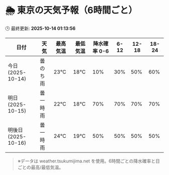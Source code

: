 # 🌦️ 東京の天気予報（6時間ごと）

🕒 最終更新: **2025-10-14 01:13:56**

| 日付 | 天気 | 最高気温 | 最低気温 | 降水確率 0-6 | 6-12 | 12-18 | 18-24 |
|------|------|----------|----------|------------|------|------|------|
| 今日 (2025-10-14) | 曇のち雨 | 23℃ | 18℃ | 10% | 30% | 50% | 60% |
| 明日 (2025-10-15) | 曇一時雨 | 22℃ | 18℃ | 70% | 70% | 70% | 70% |
| 明後日 (2025-10-16) | 曇一時雨 | 24℃ | 19℃ | 50% | 50% | 50% | 50% |

> ※データは weather.tsukumijima.net を使用。6時間ごとの降水確率と日ごとの最高/最低気温。